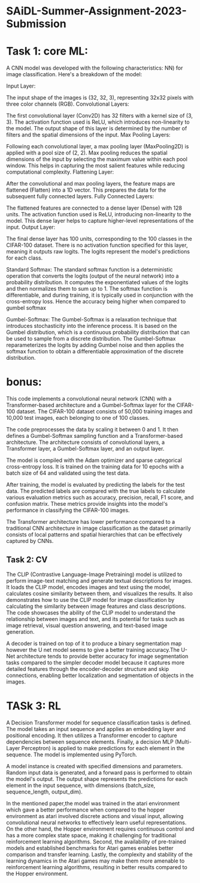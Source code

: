 # SAiDL-Summer-Assignment-2023-Submission

# Task 1: core ML:
A CNN model was developed with the following characteristics:
NN) for image classification. Here's a breakdown of the model:

Input Layer:

The input shape of the images is (32, 32, 3), representing 32x32 pixels with three color channels (RGB).
Convolutional Layers:

The first convolutional layer (Conv2D) has 32 filters with a kernel size of (3, 3).
The activation function used is ReLU, which introduces non-linearity to the model.
The output shape of this layer is determined by the number of filters and the spatial dimensions of the input.
Max Pooling Layers:

Following each convolutional layer, a max pooling layer (MaxPooling2D) is applied with a pool size of (2, 2).
Max pooling reduces the spatial dimensions of the input by selecting the maximum value within each pool window.
This helps in capturing the most salient features while reducing computational complexity.
Flattening Layer:

After the convolutional and max pooling layers, the feature maps are flattened (Flatten) into a 1D vector.
This prepares the data for the subsequent fully connected layers.
Fully Connected Layers:

The flattened features are connected to a dense layer (Dense) with 128 units.
The activation function used is ReLU, introducing non-linearity to the model.
This dense layer helps to capture higher-level representations of the input.
Output Layer:

The final dense layer has 100 units, corresponding to the 100 classes in the CIFAR-100 dataset.
There is no activation function specified for this layer, meaning it outputs raw logits.
The logits represent the model's predictions for each class.

Standard Softmax:
The standard softmax function is a deterministic operation that converts the logits (output of the neural network) into a probability distribution. It computes the exponentiated values of the logits and then normalizes them to sum up to 1. The softmax function is differentiable, and during training, it is typically used in conjunction with the cross-entropy loss.
Hence the accuracy being higher when compared to gumbel softmax

Gumbel-Softmax:
The Gumbel-Softmax is a relaxation technique that introduces stochasticity into the inference process. It is based on the Gumbel distribution, which is a continuous probability distribution that can be used to sample from a discrete distribution. The Gumbel-Softmax reparameterizes the logits by adding Gumbel noise and then applies the softmax function to obtain a differentiable approximation of the discrete distribution.

# bonus:

This code implements a convolutional neural network (CNN) with a Transformer-based architecture and a Gumbel-Softmax layer for the CIFAR-100 dataset. The CIFAR-100 dataset consists of 50,000 training images and 10,000 test images, each belonging to one of 100 classes.

The code preprocesses the data by scaling it between 0 and 1. It then defines a Gumbel-Softmax sampling function and a Transformer-based architecture. The architecture consists of convolutional layers, a Transformer layer, a Gumbel-Softmax layer, and an output layer.

The model is compiled with the Adam optimizer and sparse categorical cross-entropy loss. It is trained on the training data for 10 epochs with a batch size of 64 and validated using the test data.

After training, the model is evaluated by predicting the labels for the test data. The predicted labels are compared with the true labels to calculate various evaluation metrics such as accuracy, precision, recall, F1 score, and confusion matrix. These metrics provide insights into the model's performance in classifying the CIFAR-100 images.


The Transformer architecture has lower performance compared to a traditional CNN architecture in image classification as the dataset primarily consists of local patterns and spatial hierarchies that can be effectively captured by CNNs.

## Task 2: CV

The CLIP (Contrastive Language-Image Pretraining) model is utilized to perform image-text matching and generate textual descriptions for images. It loads the CLIP model, encodes images and text using the model, calculates cosine similarity between them, and visualizes the results. It also demonstrates how to use the CLIP model for image classification by calculating the similarity between image features and class descriptions. The code showcases the ability of the CLIP model to understand the relationship between images and text, and its potential for tasks such as image retrieval, visual question answering, and text-based image generation.

A decoder is trained on top of it to produce a binary segmentation map however the U net model seems to give a better training accuracy.The U-Net architecture tends to provide better accuracy for image segmentation tasks compared to the simpler decoder model because it captures more detailed features through the encoder-decoder structure and skip connections, enabling better localization and segmentation of objects in the images.

# TASk 3: RL

A Decision Transformer model for sequence classification tasks is defined. The model takes an input sequence and applies an embedding layer and positional encoding. It then utilizes a Transformer encoder to capture dependencies between sequence elements. Finally, a decision MLP (Multi-Layer Perceptron) is applied to make predictions for each element in the sequence. The model is implemented using PyTorch.

A model instance is created with specified dimensions and parameters. Random input data is generated, and a forward pass is performed to obtain the model's output. The output shape represents the predictions for each element in the input sequence, with dimensions (batch_size, sequence_length, output_dim).

In the mentioned paper,the model was trained in the atari environment which gave a better performance when compared to the hopper environment as  atari involved discrete actions and visual input, allowing convolutional neural networks to effectively learn useful representations. On the other hand, the Hopper environment requires continuous control and has a more complex state space, making it challenging for traditional reinforcement learning algorithms. Second, the availability of pre-trained models and established benchmarks for Atari games enables better comparison and transfer learning. Lastly, the complexity and stability of the learning dynamics in the Atari games may make them more amenable to reinforcement learning algorithms, resulting in better results compared to the Hopper environment.





